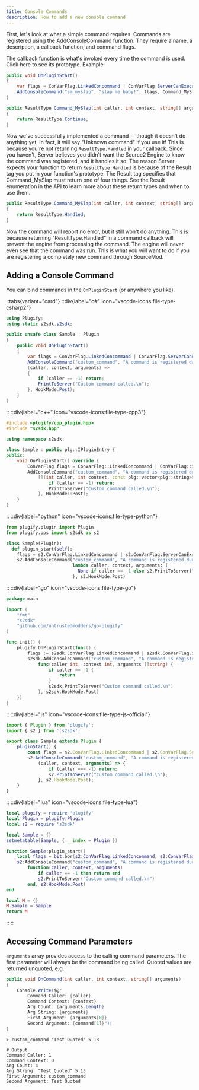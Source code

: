 ```yaml
---
title: Console Commands
description: How to add a new console command
---
```


First, let's look at what a simple command requires. Commands are registered using the AddConsoleCommand function. They require a name, a description, a callback function, and command flags.

The callback function is what's invoked every time the command is used. Click here to see its prototype. Example:

```csharp
public void OnPluginStart()
{
    var flags = ConVarFlag.LinkedConcommand | ConVarFlag.ServerCanExecute | ConVarFlag.ClientCanExecute;
    AddConsoleCommand("sm_myslap", "slap me baby!", flags, Command_MySlap);
}

public ResultType Command_MySlap(int caller, int context, string[] arguments)
{
    return ResultType.Continue;
}
```

Now we've successfully implemented a command -- though it doesn't do anything yet. 
In fact, it will say "Unknown command" if you use it! This is because you're not returning `ResultType.Handled` in your callback.
Since you haven't, Server believes you didn't want the Source2 Engine to know the command was registered, and it handles it so. 
The reason Server expects your function to return `ResultType.Handled` is because of the Result tag you put in your function's prototype. 
The Result tag specifies that Command_MySlap must return one of four things. See the Result enumeration in the API to learn more about these return types and when to use them.

```csharp
public ResultType Command_MySlap(int caller, int context, string[] arguments)
{
    return ResultType.Handled;
}
```

Now the command will report no error, but it still won't do anything. This is because returning "ResultType.Handled" in a command callback will prevent the engine from processing the command.
The engine will never even see that the command was run. This is what you will want to do if you are registering a completely new command through SourceMod.

## Adding a Console Command

You can bind commands in the `OnPluginStart` (or anywhere you like).

::tabs{variant="card"}
  ::div{label="c#" icon="vscode-icons:file-type-csharp2"}
  ```csharp
  using Plugify;
  using static s2sdk.s2sdk;
  
  public unsafe class Sample : Plugin
  {
      public void OnPluginStart()
      {
          var flags = ConVarFlag.LinkedConcommand | ConVarFlag.ServerCanExecute | ConVarFlag.ClientCanExecute;
          AddConsoleCommand("custom_command", "A command is registered during OnPluginStart", flags, 
          (caller, context, arguments) =>
          {
              if (caller == -1) return;
              PrintToServer("Custom command called.\n");
          }, HookMode.Post);
      }
  }
  ```
  ::
  ::div{label="c++" icon="vscode-icons:file-type-cpp3"}
  ```cpp
  #include <plugify/cpp_plugin.hpp>
  #include "s2sdk.hpp"
  
  using namespace s2sdk;
  
  class Sample : public plg::IPluginEntry {
  public:  
      void OnPluginStart() override {
          ConVarFlag flags = ConVarFlag::LinkedConcommand | ConVarFlag::ServerCanExecute | ConVarFlag::ClientCanExecute;
          AddConsoleCommand("custom_command", "A command is registered during OnPluginStart", flags, 
              [](int caller, int context, const plg::vector<plg::string>& arguments) -> void {
                  if (caller == -1) return;
                  PrintToServer("Custom command called.\n");
              }, HookMode::Post);
      }
  }
  ```
  ::
  ::div{label="python" icon="vscode-icons:file-type-python"}
  ```python
  from plugify.plugin import Plugin
  from plugify.pps import s2sdk as s2
  
  class Sample(Plugin):
    def plugin_start(self):
      flags = s2.ConVarFlag.LinkedConcommand | s2.ConVarFlag.ServerCanExecute | s2.ConVarFlag.ClientCanExecute
      s2.AddConsoleCommand("custom_command", "A command is registered during OnPluginStart", flags,
                           lambda caller, context, arguments: (
                             None if caller == -1 else s2.PrintToServer("Custom command called.\n")
                           ), s2.HookMode.Post)
  ```
  ::
  ::div{label="go" icon="vscode-icons:file-type-go"}
  ```go
  package main

  import (
      "fmt"
      "s2sdk"
      "github.com/untrustedmodders/go-plugify"
  )
  
  func init() {
      plugify.OnPluginStart(func() {
          flags := s2sdk.ConVarFlag.LinkedConcommand | s2sdk.ConVarFlag.ServerCanExecute | s2sdk.ConVarFlag.ClientCanExecute
          s2sdk.AddConsoleCommand("custom_command", "A command is registered during OnPluginStart", flags,
              func(caller int, context int, arguments []string) {
                  if caller == -1 {
                      return
                  }
                  s2sdk.PrintToServer("Custom command called.\n")
              }, s2sdk.HookMode.Post)
      })
  }
  ```
  ::
  ::div{label="js" icon="vscode-icons:file-type-js-official"}
  ```js
  import { Plugin } from 'plugify';
  import { s2 } from ':s2sdk';

  export class Sample extends Plugin {
      pluginStart() {
          const flags = s2.ConVarFlag.LinkedConcommand | s2.ConVarFlag.ServerCanExecute | s2.ConVarFlag.ClientCanExecute;
          s2.AddConsoleCommand("custom_command", "A command is registered during OnPluginStart", flags,
              (caller, context, arguments) => {
                  if (caller === -1) return;
                  s2.PrintToServer("Custom command called.\n");
              }, s2.HookMode.Post);
      }
  }
  ```
  ::
  ::div{label="lua" icon="vscode-icons:file-type-lua"}
  ```lua
  local plugify = require 'plugify'
  local Plugin = plugify.Plugin
  local s2 = require 's2sdk'
  
  local Sample = {}
  setmetatable(Sample, { __index = Plugin })
  
  function Sample:plugin_start()
      local flags = bit.bor(s2:ConVarFlag.LinkedConcommand, s2:ConVarFlag.ServerCanExecute, s2:ConVarFlag.ClientCanExecute)
      s2:AddConsoleCommand("custom_command", "A command is registered during OnPluginStart", flags,
          function(caller, context, arguments)
              if caller == -1 then return end
              s2:PrintToServer("Custom command called.\n")
          end, s2:HookMode.Post)
  end
  
  local M = {}
  M.Sample = Sample
  return M
  ```
  ::
::

## Accessing Command Parameters

`arguments` array provides access to the calling command parameters. The first parameter will always be the command being called. Quoted values are returned unquoted, e.g.

```csharp
public void OnCommand(int caller, int context, string[] arguments)
{
    Console.Write($@"
        Command Caller: {caller}
        Command Context: {context}
        Arg Count: {arguments.Length}
        Arg String: {arguments}
        First Argument: {arguments[0]}
        Second Argument: {command[1]}");
}
```

```shell
> custom_command "Test Quoted" 5 13

# Output
Command Caller: 1
Command Context: 0
Arg Count: 4
Arg String: "Test Quoted" 5 13
First Argument: custom_command
Second Argument: Test Quoted
```

